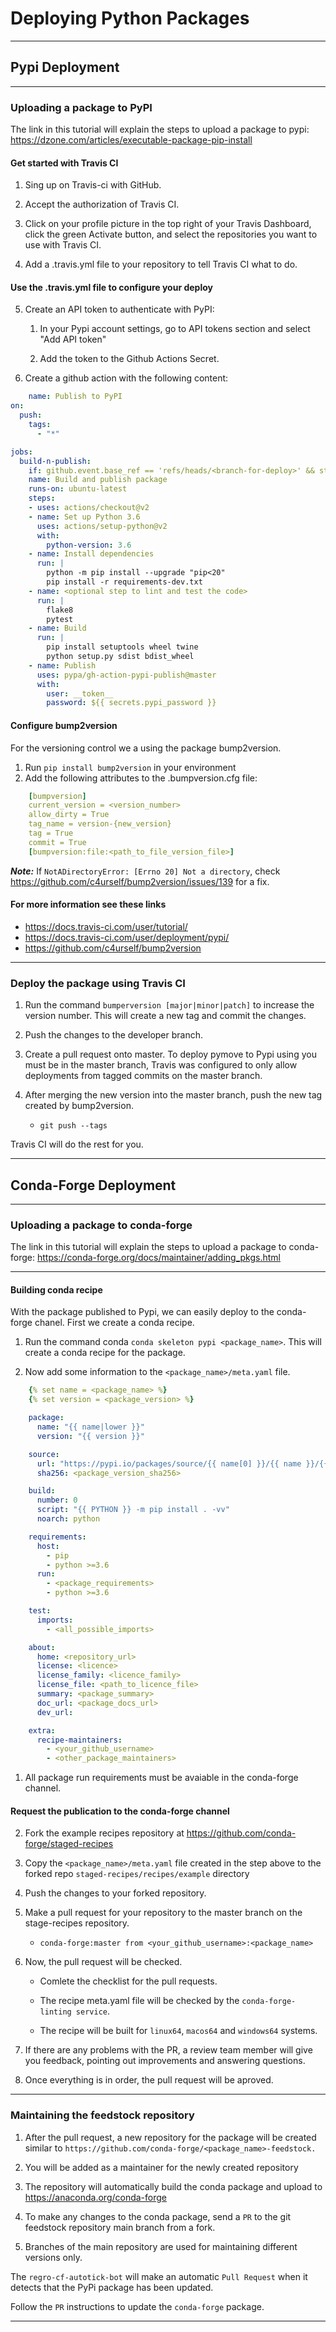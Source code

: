 # Deploying Python Packages

---

## Pypi Deployment

---

### Uploading a package to PyPI

The link in this tutorial will explain the steps to upload a package to pypi: <https://dzone.com/articles/executable-package-pip-install>

#### Get started with Travis CI

1.  Sing up on Travis-ci with GitHub.

2.  Accept the authorization of Travis CI.

3.  Click on your profile picture in the top right of your Travis Dashboard,
 click the green Activate button, and select the repositories
 you want to use with Travis CI.

4.  Add a .travis.yml file to your repository to tell Travis CI what to do.

#### Use the .travis.yml file to configure your deploy

5.  Create an API token to authenticate with PyPI:
    1.  In your Pypi account settings, go to API tokens section and
 select "Add API token"

    2.  Add the token to the Github Actions Secret.

6.  Create a github action with the following content:
```yaml
    name: Publish to PyPI
on:
  push:
    tags:
      - "*"

jobs:
  build-n-publish:
    if: github.event.base_ref == 'refs/heads/<branch-for-deploy>' && startsWith(github.ref, 'refs/tags')
    name: Build and publish package
    runs-on: ubuntu-latest
    steps:
    - uses: actions/checkout@v2
    - name: Set up Python 3.6
      uses: actions/setup-python@v2
      with:
        python-version: 3.6
    - name: Install dependencies
      run: |
        python -m pip install --upgrade "pip<20"
        pip install -r requirements-dev.txt
    - name: <optional step to lint and test the code>
      run: |
        flake8
        pytest
    - name: Build
      run: |
        pip install setuptools wheel twine
        python setup.py sdist bdist_wheel
    - name: Publish
      uses: pypa/gh-action-pypi-publish@master
      with:
        user: __token__
        password: ${{ secrets.pypi_password }}
```

#### Configure bump2version

For the versioning control we a using the package bump2version.

1.  Run `pip install bump2version` in your environment
2.  Add the following attributes to the .bumpversion.cfg file:
```yaml
    [bumpversion]
    current_version = <version_number>
    allow_dirty = True
    tag_name = version-{new_version}
    tag = True
    commit = True
    [bumpversion:file:<path_to_file_version_file>]
```

***Note:*** If `NotADirectoryError: [Errno 20] Not a directory`,
 check <https://github.com/c4urself/bump2version/issues/139> for a fix.

#### For more information see these links

-   <https://docs.travis-ci.com/user/tutorial/>
-   <https://docs.travis-ci.com/user/deployment/pypi/>
-   <https://github.com/c4urself/bump2version>

---

### Deploy the package using Travis CI

1.  Run the command `bumperversion [major|minor|patch]` to increase the
 version number. This will create a new tag and commit the changes.

2.  Push the changes to the developer branch.

3.  Create a pull request onto master. To deploy pymove to Pypi using
 you must be in the master branch, Travis was configured to only allow
 deployments from tagged commits on the master branch.

4.  After merging the new version into the master branch, push the new
 tag created by bump2version.
    -   `git push --tags`

Travis CI will do the rest for you.

---

## Conda-Forge Deployment

---

### Uploading a package to conda-forge

The link in this tutorial will explain the steps to upload a
 package to conda-forge: <https://conda-forge.org/docs/maintainer/adding_pkgs.html>

---

#### Building conda recipe

With the package published to Pypi, we can easily deploy to the
 conda-forge chanel. First we create a conda recipe.

1.  Run the command conda `conda skeleton pypi <package_name>`.
 This will create a conda recipe for the package.

2.  Now add some information to the `<package_name>/meta.yaml` file.
```yaml
    {% set name = <package_name> %}
    {% set version = <package_version> %}

    package:
      name: "{{ name|lower }}"
      version: "{{ version }}"

    source:
      url: "https://pypi.io/packages/source/{{ name[0] }}/{{ name }}/{{ name }}-{{ version }}.tar.gz"
      sha256: <package_version_sha256>

    build:
      number: 0
      script: "{{ PYTHON }} -m pip install . -vv"
      noarch: python

    requirements:
      host:
        - pip
        - python >=3.6
      run:
        - <package_requirements>
        - python >=3.6

    test:
      imports:
        - <all_possible_imports>

    about:
      home: <repository_url>
      license: <licence>
      license_family: <licence_family>
      license_file: <path_to_licence_file>
      summary: <package_summary>
      doc_url: <package_docs_url>
      dev_url:

    extra:
      recipe-maintainers:
        - <your_github_username>
        - <other_package_maintainers>
```

1.  All package run requirements must be avaiable in the conda-forge channel.

#### Request the publication to the conda-forge channel

2.  Fork the example recipes repository at <https://github.com/conda-forge/staged-recipes>

3.  Copy the `<package_name>/meta.yaml` file created in the step above to
 the forked repo `staged-recipes/recipes/example` directory

4.  Push the changes to your forked repository.

5.  Make a pull request for your repository to the master branch on
 the stage-recipes repository.
    -   `conda-forge:master from <your_github_username>:<package_name>`

6.  Now, the pull request will be checked.
    -   Comlete the checklist for the pull requests.

    -   The recipe meta.yaml file will be checked by the `conda-forge-linting service`.

    -   The recipe will be built for `linux64`, `macos64`
 and `windows64` systems.

7.  If there are any problems with the PR, a review team member will give
 you feedback, pointing out improvements and answering questions.

8.  Once everything is in order, the pull request will be aproved.

---

### Maintaining the feedstock repository

1.  After the pull request, a new repository for the package
 will be created similar to `https://github.com/conda-forge/<package_name>-feedstock.`

2.  You will be added as a maintainer for the newly created repository

3.  The repository will automatically build the conda package
 and upload to <https://anaconda.org/conda-forge>

4.  To make any changes to the conda package, send a `PR` to the
 git feedstock repository main branch from a fork.

5.  Branches of the main repository are used for maintaining
 different versions only.

The `regro-cf-autotick-bot` will make an automatic `Pull Request`
 when it detects that the PyPi package has been updated.

Follow the `PR` instructions to update the `conda-forge` package.

---
